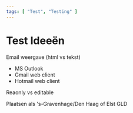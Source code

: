 ```yaml
---
tags: [ "Test", "Testing" ]
---
```


# Test Ideeën

Email weergave (html vs tekst)
- MS Outlook
- Gmail web client
- Hotmail web client

Reaonly vs editable

Plaatsen als 's-Gravenhage/Den Haag of Elst GLD